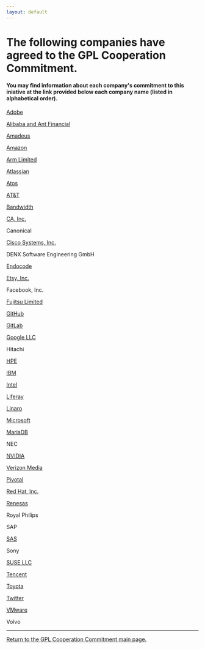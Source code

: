 ```yaml
---
layout: default
---
```

# The following companies have agreed to the GPL Cooperation Commitment.
#### You may find information about each company's commitment to this iniative at the link provided below each company name (listed in alphabetical order). 

[Adobe](https://medium.com/adobetech/adobe-joins-the-gpl-cooperation-commitment-d6cfa60e387c)

[Alibaba and Ant Financial](https://github.com/alibaba/GPL-Cooperation-Commitment/wiki/Alibaba-Group-and-Ant-Financial-announcement-of-joining-the-GPL-Cooperation-Commitment)

[Amadeus](https://amadeus.com/en/topic/open-source/our-commitment)

[Amazon](https://aws.github.io/gpl-commitment.html)

[Arm Limited](https://www.arm.com/company/policies/open-source)

[Atlassian](https://developer.atlassian.com/platform/open-source/gpl-commitment/)

[Atos](https://atos.net/en/2018/partners_2018_10_23/atos-gpl-cooperation-commitment)

[AT&T](https://github.com/att/commitment/blob/master/commitment.md)

[Bandwidth](https://www.bandwidth.com/legal/gpl-cooperation-commitment/)

[CA, Inc.](https://www.ca.com/us/legal/gpl-commitment.html)

Canonical

[Cisco Systems, Inc.](https://www.cisco.com/c/en/us/about/legal/open-source-documentation.html)

DENX Software Engineering GmbH

[Endocode](https://endocode.com/gpl-cooperation-commitment/)

[Etsy, Inc.](http://etsy.github.io/gpl-coop-commitment.html)

Facebook, Inc.

[Fujitsu Limited](http://www.fujitsu.com/jp/documents/about/businesspolicy/tech/intellectualproperty/gpl_cooperation%20commitment.pdf)

[GitHub](https://help.github.com/articles/github-gpl-cooperation-commitment/)

[GitLab](https://docs.gitlab.com/ee/development/licensing.html#gpl-cooperation-commitment)

[Google LLC](https://opensource.google.com/gpl-enforcement/)

Hitachi

[HPE](https://news.hpe.com/hpe-joins-other-community-leaders-in-protecting-developers-and-enabling-innovation/)

[IBM](https://developer.ibm.com/code/open/)

[Intel](https://software.intel.com/en-us/blogs/2018/07/16/extending-rights-address-open-source-compliance-issues)

[Liferay](https://community.liferay.com/gplv3-enforcement-statement)

[Linaro](https://www.linaro.org/blog/keeping-open-source-fair-open-and-collaborative/)

[Microsoft](https://open.microsoft.com/2018/03/19/microsoft-open-source-licensing-gplv3/)

[MariaDB](https://mariadb.com/resources/blog/mariadb-pledges-cure-period-open-source-licenses)

NEC

[NVIDIA](https://developer.nvidia.com/gpl-cooperation-commitment)

[Verizon Media](https://developer.yahoo.com/opensource/docs/GPL-Cooperation-Commitment.html)

[Pivotal](https://content.pivotal.io/pivotal-blog/pivotal-joins-other-technology-industry-leaders-to-advance-open-source-licensing)

[Red Hat, Inc.](https://www.redhat.com/en/about/gplv3-enforcement-statement)

[Renesas](https://www.renesas.com/eu/en/img/solutions/automotive/rcar-demoboard/renesas-gpl-commitment.pdf)

Royal Philips

SAP

[SAS](https://support.sas.com/en/documentation/gpl-compliance-commitment.html)

Sony

[SUSE LLC](https://www.suse.com/licensing/gplv3-enforcement-statement/)

[Tencent](https://opensource.tencent.com/GPL-Cooperation-Commitment)

[Toyota](https://www.toyota.co.jp/jpn/sustainability/governance/compliance/Toyota_GPL_Commitment.pdf)

[Twitter](http://github.com/twitter/gpl-commitment)

[VMware](http://vmware.github.io/gpl-commitment)

Volvo

-------------

<a href="https://gplcc.github.io/gplcc/">Return to the GPL Cooperation Commitment main page.</a>
